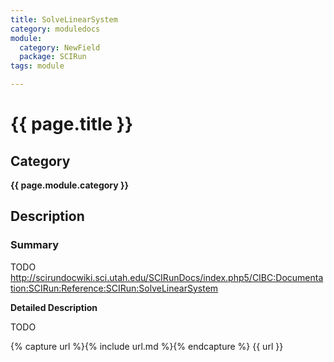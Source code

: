 ```yaml
---
title: SolveLinearSystem
category: moduledocs
module:
  category: NewField
  package: SCIRun
tags: module

---
```


# {{ page.title }}

## Category

**{{ page.module.category }}**

## Description

### Summary

TODO http://scirundocwiki.sci.utah.edu/SCIRunDocs/index.php5/CIBC:Documentation:SCIRun:Reference:SCIRun:SolveLinearSystem

**Detailed Description**

TODO

{% capture url %}{% include url.md %}{% endcapture %}
{{ url }}
